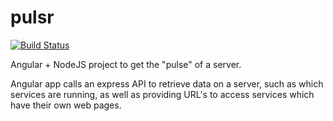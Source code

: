 # pulsr 
[![Build Status](http://alserv:8080/job/alecc08/job/pulsr/job/master/badge/icon?style=plastic)](http://alserv:8080/job/alecc08/job/pulsr/job/master/)

Angular + NodeJS project to get the "pulse" of a server.

Angular app calls an express API to retrieve data on a server, such as which services are running, as well as providing URL's to access services which have their own web pages.
